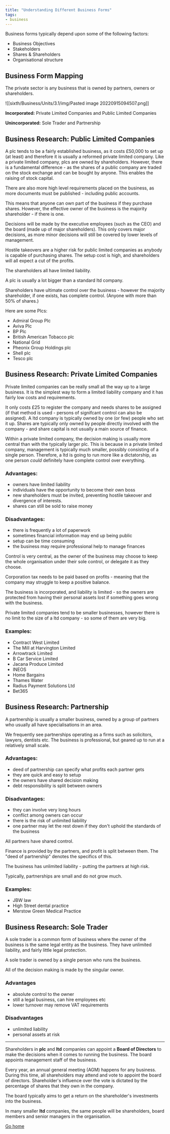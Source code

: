 ```yaml
---
title: "Understanding Different Business Forms"
tags:
- business
---
```


Business forms typically depend upon some of the following factors:

- Business Objectives
- Stakeholders
- Shares & Shareholders
- Organisational structure

## Business Form Mapping
The private sector is any business that is owned by partners, owners or shareholders.

![[sixth/Business/Units/3.1/img/Pasted image 20220915094507.png]]

**Incorporated:** Private Limited Companies and Public Limited Companies

**Unincorporated:** Sole Trader and Partnership

## Business Research: Public Limited Companies

A plc tends to be a fairly established business, as it costs £50,000 to set up (at least) and therefore it is usually a reformed private limited company. Like a private limited company, plcs are owned by shareholders. However, there is a fundamental difference - as the shares of a public company are traded on the stock exchange and can be bought by anyone. This enables the raising of stock capital.

There are also more high level requirements placed on the business, as more documents must be published - including public accounts.

This means that anyone can own part of the business if they purchase shares. However, the effective owner of the business is the majority shareholder - if there is one. 

Decisions will be made by the executive employees (such as the CEO) and the board (made up of major shareholders). This only covers major decisions, as more minor decisions will still be covered by lower levels of management.

Hostile takeovers are a higher risk for public limited companies as anybody is capable of purchasing shares. The setup cost is high, and shareholders will all expect a cut of the profits.

The shareholders all have limited liability.

A plc is usually a lot bigger than a standard ltd company.

Shareholders have ultimate control over the business - however the majority shareholder, if one exists, has complete control. (Anyone with more than 50% of shares.)

Here are some Plcs:

- Admiral Group Plc
- Aviva Plc
- BP Plc
- British American Tobacco plc
- National Grid
- Pheonix Group Holdings plc
- Shell plc
- Tesco plc

## Business Research: Private Limited Companies

Private limited companies can be really small all the way up to a large business. It is the simplest way to form a limited liability company and it has fairly low costs and requirements.

It only costs £25 to register the company and needs shares to be assigned (if that method is used - persons of signifcant control can also be assigned). A ltd company is typically owned by one (or few) people who set it up. Shares are typically only owned by people directly involved with the company - and share capital is not usually a main source of finance.

Within a private limited company, the decision making is usually more central than with the typically larger plc. This is because in a private limited company, management is typically much smaller, possibly consisting of a single person. Therefore, a ltd is going to run more like a dictatorship, as one person *could* definitely have complete control over everything.

### Advantages:

- owners have limited liability
- individuals have the opportunity to become their own boss
- new shareholders must be invited, preventing hostile takeover and divergence of interests.
- shares can still be sold to raise money

### Disadvantages:

- there is frequently a lot of paperwork
- sometimes financial information may end up being public
- setup can be time consuming
- the business may require professional help to manage finances

Control is very central, as the owner of the business may choose to keep the whole organisation under their sole control, or delegate it as they choose.

Corporation tax needs to be paid based on profits - meaning that the company may struggle to keep a positive balance.

The business is incorporated, and liability is limited - so the owners are protected from having their personal assets lost if something goes wrong with the business.

Private limited companies tend to be smaller businesses, however there is no limit to the size of a ltd company - so some of them are very big. 

### Examples:

- Contract West Limited
- The Mill at Harvington Limited
- Arrowtrack Limited
- B Car Service Limited
- Jacana Produce Limited
- INEOS
- Home Bargains
- Thames Water
- Radius Payment Solutions Ltd
- Bet365

## Business Research: Partnership

A partnership is usually a smaller business, owned by a group of partners who usually all have specialisations in an area.

We frequently see partnerships operating as a firms such as solicitors, lawyers, dentists etc. The business is professional, but geared up to run at a relatively small scale.

### Advantages:

- deed of partnership can specify what profits each partner gets
- they are quick and easy to setup
- the owners have shared decision making
- debt responsibility is split between owners

### Disadvantages:
- they can involve very long hours
- conflict among owners can occur
- there is the risk of unlimited liability
- one partner may let the rest down if they don't uphold the standards of the business

All partners have shared control.

Finance is provided by the partners, and profit is split between them. The "deed of partnership" denotes the specifics of this.

The business has unlimited liability - putting the partners at high risk.

Typically, partnerships are small and do not grow much.

### Examples:

- JBW law
- High Street dental practice
- Merstow Green Medical Practice 

## Business Research: Sole Trader
A sole trader is a common form of business where the owner of the business is the same legal entity as the business. They have unlimited liability, and fairly little legal protection. 

A sole trader is owned by a single person who runs the business.

All of the decision making is made by the singular owner.

### Advantages
- absolute control to the owner
- still a legal business, can hire employees etc
- lower turnover may remove VAT requirements

### Disadvantages
- unlimited liability
- personal assets at risk

---

Shareholders in **plc** and **ltd** companies can appoint a **Board of Directors** to make the decisions when it comes to running the business. The board appoints management staff of the business.

Every year, an annual general meeting (AGM) happens for any business. During this time, all shareholders may attend and vote to appoint the board of directors. Shareholder's influence over the vote is dictated by the percentage of shares that they own in the company.

The board typically aims to get a return on the shareholder's investments into the business.

In many smaller **ltd** companies, the same people will be shareholders, board members and senior managers in the organisation.



[Go home](/)